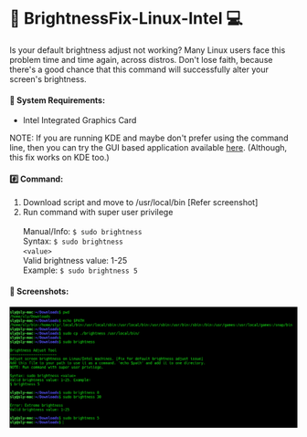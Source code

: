 # :high_brightness: BrightnessFix-Linux-Intel :computer:

Is your default brightness adjust not working? Many Linux users face this problem time and time again, across distros. Don't lose faith, because there's a good chance that this command will successfully alter your screen's brightness.</br>

#### :nut_and_bolt: System Requirements:
* Intel Integrated Graphics Card

NOTE: If you are running KDE and maybe don't prefer using the command line, then you can try the GUI based application available [here](https://github.com/shubhamk008/BrightnessFix-KDE-Intel). (Although, this fix works on KDE too.)

#### :hash: Command:
1. Download script and move to /usr/local/bin [Refer screenshot]
2. Run command with super user privilege
</br></br>
Manual/Info: <code>$ sudo brightness</code></br>
Syntax: <code>$ sudo brightness \<value\></code></br>
Valid brightness value:   1-25</br>
Example: <code>$ sudo brightness 5</code>

#### :mag_right: Screenshots:
![Brightness-Fix](https://github.com/shubhamk008/BrightnessFix-Linux-Intel/blob/master/CLI-Brightness-Fix.png)
